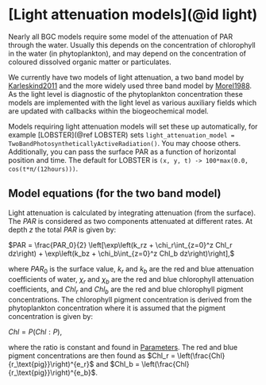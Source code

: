 # [Light attenuation models](@id light)

Nearly all BGC models require some model of the attenuation of PAR through the water. Usually this depends on the concentration of chlorophyll in the water (in phytoplankton), and may depend on the concentration of coloured dissolved organic matter or particulates.

We currently have two models of light attenuation, a two band model by [Karleskind2011](@citet) and the more widely used three band model by [Morel1988](@citet). As the light level is diagnostic of the phytoplankton concentration these models are implemented with the light level as various auxiliary fields which are updated with callbacks within the biogeochemical model.

Models requiring light attenuation models will set these up automatically, for example [LOBSTER](@ref LOBSTER) sets `light_attenuation_model = TwoBandPhotosyntheticallyActiveRadiation()`. You may choose others. Additionally, you can pass the surface PAR as a function of horizontal position and time. The default for LOBSTER is `(x, y, t) -> 100*max(0.0, cos(t*π/(12hours)))`.

## Model equations (for the two band model)

Light attenuation is calculated by integrating attenuation (from the surface). The $PAR$ is considered as two components attenuated at different rates. At depth $z$ the total $PAR$ is given by:

$PAR = \frac{PAR_0}{2} \left[\exp\left(k_rz + \chi_r\int_{z=0}^z Chl_r dz\right) + \exp\left(k_bz + \chi_b\int_{z=0}^z Chl_b dz\right)\right],$

where $PAR_0$ is the surface value, $k_r$ and $k_b$ are the red and blue attenuation coefficients of water, $\chi_r$ and $\chi_b$ are the red and blue chlorophyll attenuation coefficients, and $Chl_r$ and $Chl_b$ are the red and blue chlorophyll pigment concentrations. The chlorophyll pigment concentration is derived from the phytoplankton concentration where it is assumed that the pigment concentration is given by:

$Chl = P(Chl:P),$

where the ratio is constant and found in [Parameters](@ref). The red and blue pigment concentrations are then found as $Chl_r = \left(\frac{Chl}{r_\text{pig}}\right)^{e_r}$ and $Chl_b = \left(\frac{Chl}{r_\text{pig}}\right)^{e_b}$. 
